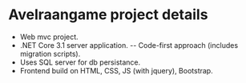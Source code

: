 # Avelraangame project details
- Web mvc project.
- .NET Core 3.1 server application.
  -- Code-first approach (includes migration scripts).
- Uses SQL server for db persistance.
- Frontend build on HTML, CSS, JS (with jquery), Bootstrap.
